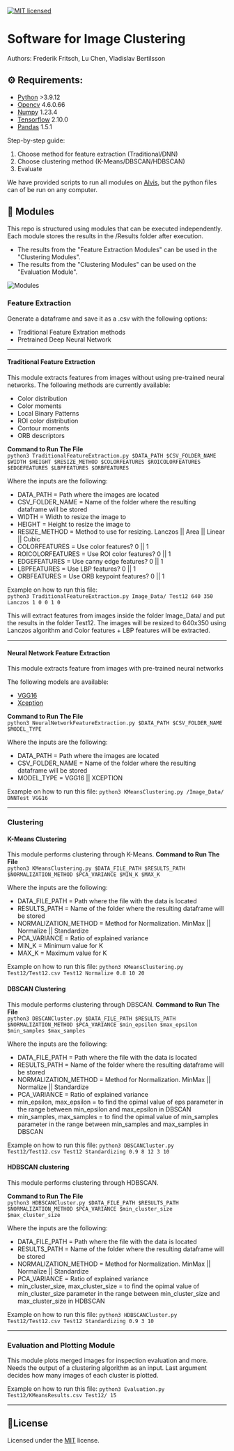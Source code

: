 [![MIT licensed][shield-license]](#)

[shield-license]: https://img.shields.io/badge/license-MIT-blue.svg


# Software for Image Clustering
Authors: Frederik Fritsch, Lu Chen, Vladislav Bertilsson

## ⚙️ Requirements:
- [Python](https://www.python.org/) >3.9.12
- [Opencv](https://opencv.org/) 4.6.0.66
- [Numpy](https://numpy.org/) 1.23.4
- [Tensorflow](https://www.tensorflow.org/) 2.10.0
- [Pandas](https://pandas.pydata.org/) 1.5.1


Step-by-step guide:
1. Choose method for feature extraction (Traditional/DNN)
2. Choose clustering method (K-Means/DBSCAN/HDBSCAN)
3. Evaluate

We have provided scripts to run all modules on [Alvis](https://www.c3se.chalmers.se/about/Alvis/), but the python files can of be run on any computer.

## 🚀 Modules
This repo is structured using modules that can be executed independently. Each module stores the results in the /Results folder after execution.  

- The results from the "Feature Extraction Modules" can be used in the "Clustering Modules".  
- The results from the "Clustering Modules" can be used on the "Evaluation Module".  

![Modules](https://iili.io/HoD1lLX.png)
### Feature Extraction
Generate a dataframe and save it as a .csv with the following options:
* Traditional Feature Extration methods
* Pretrained Deep Neural Network 

 ------
#### Traditional Feature Extraction
This module extracts features from images without using pre-trained neural networks. The following methods are currently available:
* Color distribution
* Color moments
* Local Binary Patterns
* ROI color distribution
* Contour moments
* ORB descriptors

**Command to Run The File**  
```python3 TraditionalFeatureExtraction.py $DATA_PATH $CSV_FOLDER_NAME $WIDTH $HEIGHT $RESIZE_METHOD $COLORFEATURES $ROICOLORFEATURES $EDGEFEATURES $LBPFEATURES $ORBFEATURES```  
  
Where the inputs are the following:
* DATA_PATH = Path where the images are located
* CSV_FOLDER_NAME = Name of the folder where the resulting dataframe will be stored
* WIDTH = Width to resize the image to
* HEIGHT = Height to resize the image to
* RESIZE_METHOD = Method to use for resizing. Lanczos || Area || Linear || Cubic
* COLORFEATURES = Use color features? 0 || 1
* ROICOLORFEATURES = Use ROI color features? 0 || 1
* EDGEFEATURES = Use canny edge features? 0 || 1
* LBPFEATURES = Use LBP features? 0 || 1
* ORBFEATURES = Use ORB keypoint features? 0 || 1


Example on how to run this file:  
```python3 TraditionalFeatureExtraction.py Image_Data/ Test12 640 350 Lanczos 1 0 0 1 0```  

This will extract features from images inside the folder Image_Data/ and put the results in the folder Test12. The images will be resized to 640x350 using Lanczos algorithm and Color features + LBP features will be extracted.

---

#### Neural Network Feature Extraction
This module extracts feature from images with pre-trained neural networks

The following models are available:
* [VGG16](https://keras.io/api/applications/vgg/)
* [Xception](https://keras.io/api/applications/xception/)

**Command to Run The File**  
```python3 NeuralNetworkFeatureExtraction.py $DATA_PATH $CSV_FOLDER_NAME $MODEL_TYPE ```  
  
Where the inputs are the following:
* DATA_PATH = Path where the images are located
* CSV_FOLDER_NAME = Name of the folder where the resulting dataframe will be stored
* MODEL_TYPE = VGG16 || XCEPTION

Example on how to run this file:
```python3 KMeansClustering.py /Image_Data/ DNNTest VGG16 ```

---
### Clustering
#### K-Means Clustering
This module performs clustering through K-Means.
**Command to Run The File**  
```python3 KMeansClustering.py $DATA_FILE_PATH $RESULTS_PATH $NORMALIZATION_METHOD $PCA_VARIANCE $MIN_K $MAX_K ```  
  
Where the inputs are the following:
* DATA_FILE_PATH = Path where the file with the data is located 
* RESULTS_PATH = Name of the folder where the resulting dataframe will be stored
* NORMALIZATION_METHOD = Method for Normalization. MinMax || Normalize || Standardize
* PCA_VARIANCE = Ratio of explained variance
* MIN_K = Minimum value for K
* MAX_K = Maximum value for K

Example on how to run this file:
```python3 KMeansClustering.py Test12/Test12.csv Test12 Normalize 0.8 10 20```

#### DBSCAN Clustering
This module performs clustering through DBSCAN.
**Command to Run The File**  
```python3 DBSCANCluster.py $DATA_FILE_PATH $RESULTS_PATH $NORMALIZATION_METHOD $PCA_VARIANCE $min_epsilon $max_epsilon $min_samples $max_samples ```  
  
Where the inputs are the following:
* DATA_FILE_PATH = Path where the file with the data is located 
* RESULTS_PATH = Name of the folder where the resulting dataframe will be stored
* NORMALIZATION_METHOD = Method for Normalization. MinMax || Normalize || Standardize
* PCA_VARIANCE = Ratio of explained variance
* min_epsilon, max_epsilon = to find the opimal value of eps parameter in the range between min_epsilon and max_epsilon in DBSCAN
* min_samples, max_samples = to find the opimal value of min_samples parameter in the range between min_samples and max_samples in DBSCAN

Example on how to run this file:
```python3 DBSCANCluster.py Test12/Test12.csv Test12 Standardizing 0.9 8 12 3 10```


#### HDBSCAN clustering
This module performs clustering through HDBSCAN. 

**Command to Run The File**  
```python3 HDBSCANCluster.py $DATA_FILE_PATH $RESULTS_PATH $NORMALIZATION_METHOD $PCA_VARIANCE $min_cluster_size $max_cluster_size ```  
  
Where the inputs are the following:
* DATA_FILE_PATH = Path where the file with the data is located 
* RESULTS_PATH = Name of the folder where the resulting dataframe will be stored
* NORMALIZATION_METHOD = Method for Normalization. MinMax || Normalize || Standardize
* PCA_VARIANCE = Ratio of explained variance
* min_cluster_size, max_cluster_size = to find the opimal value of min_cluster_size parameter in the range between min_cluster_size and max_cluster_size in HDBSCAN

Example on how to run this file:
```python3 HDBSCANCluster.py Test12/Test12.csv Test12 Standardizing 0.9 3 10```


---

### Evaluation and Plotting Module
This module plots merged images for inspection evaluation and more.
Needs the output of a clustering algorithm as an input. Last argument decides how many images of each cluster is plotted.

Example on how to run this file:
```python3 Evaluation.py Test12/KMeansResults.csv Test12/ 15```  

---
## 📝License
Licensed under the [MIT](https://github.com/FrederikFritsch/Image-clustering-project/blob/main/LICENSE.md) license.  


